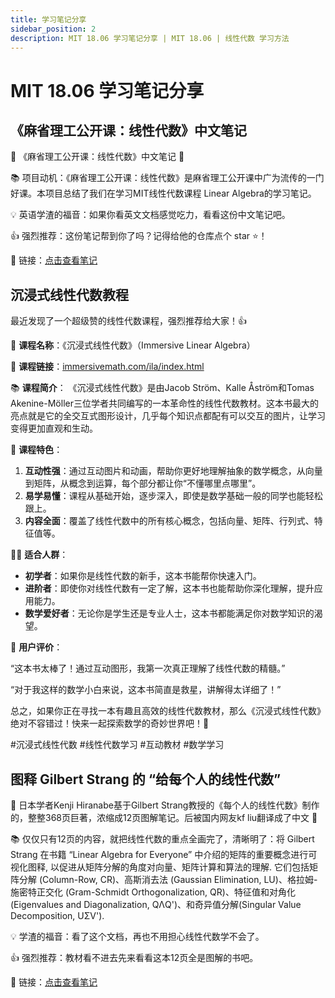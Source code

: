 ```yaml
---
title: 学习笔记分享
sidebar_position: 2
description: MIT 18.06 学习笔记分享 | MIT 18.06 | 线性代数 学习方法
---
```


# MIT 18.06 学习笔记分享

## 《麻省理工公开课：线性代数》中文笔记
🌟 《麻省理工公开课：线性代数》中文笔记 🌟

📚 项目动机：《麻省理工公开课：线性代数》是麻省理工公开课中广为流传的一门好课。本项目总结了我们在学习MIT线性代数课程 Linear Algebra的学习笔记。

💡 英语学渣的福音：如果你看英文文档感觉吃力，看看这份中文笔记吧。

👍 强烈推荐：这份笔记帮到你了吗？记得给他的仓库点个 star ⭐️！

🔗 链接：[点击查看笔记](https://github.com/MLNLP-World/MIT-Linear-Algebra-Notes)


## 沉浸式线性代数教程
最近发现了一个超级赞的线性代数课程，强烈推荐给大家！👍

📘 **课程名称**：《沉浸式线性代数》（Immersive Linear Algebra）

🔗 **课程链接**：[immersivemath.com/ila/index.html](https://immersivemath.com/ila/index.html)

📚 **课程简介**：
《沉浸式线性代数》是由Jacob Ström、Kalle Åström和Tomas Akenine-Möller三位学者共同编写的一本革命性的线性代数教材。这本书最大的亮点就是它的全交互式图形设计，几乎每个知识点都配有可以交互的图片，让学习变得更加直观和生动。

🎯 **课程特色**：

1. **互动性强**：通过互动图片和动画，帮助你更好地理解抽象的数学概念，从向量到矩阵，从概念到运算，每个部分都让你“不懂哪里点哪里”。
2. **易学易懂**：课程从基础开始，逐步深入，即使是数学基础一般的同学也能轻松跟上。
3. **内容全面**：覆盖了线性代数中的所有核心概念，包括向量、矩阵、行列式、特征值等。
   
👨‍🎓 **适合人群**：
- **初学者**：如果你是线性代数的新手，这本书能帮你快速入门。
- **进阶者**：即使你对线性代数有一定了解，这本书也能帮助你深化理解，提升应用能力。
- **数学爱好者**：无论你是学生还是专业人士，这本书都能满足你对数学知识的渴望。
  
💬 **用户评价**：

“这本书太棒了！通过互动图形，我第一次真正理解了线性代数的精髓。”

“对于我这样的数学小白来说，这本书简直是救星，讲解得太详细了！”

总之，如果你正在寻找一本有趣且高效的线性代数教材，那么《沉浸式线性代数》绝对不容错过！快来一起探索数学的奇妙世界吧！🌟

#沉浸式线性代数 #线性代数学习 #互动教材 #数学学习

## 图释 Gilbert Strang 的 “给每个人的线性代数”

🌟 日本学者Kenji Hiranabe基于Gilbert Strang教授的《每个人的线性代数》制作的，整整368页巨著，浓缩成12页图解笔记。后被国内网友kf liu翻译成了中文 🌟

📚 仅仅只有12页的内容，就把线性代数的重点全画完了，清晰明了：将 Gilbert Strang 在书籍 “Linear Algebra for Everyone” 中介绍的矩阵的重要概念进行可视化图释, 以促进从矩阵分解的角度对向量、矩阵计算和算法的理解. 它们包括矩阵分解 (Column-Row, CR)、高斯消去法 (Gaussian Elimination, LU)、格拉姆-施密特正交化 (Gram-Schmidt Orthogonalization, QR)、特征值和对角化 (Eigenvalues and Diagonalization, QΛQ')、和奇异值分解(Singular Value Decomposition, UΣV').

💡 学渣的福音：看了这个文档，再也不用担心线性代数学不会了。

👍 强烈推荐：教材看不进去先来看看这本12页全是图解的书吧。

🔗 链接：[点击查看笔记](https://github.com/kf-liu/The-Art-of-Linear-Algebra-zh-CN/blob/main/README-zh-CN.md)


